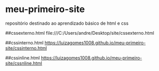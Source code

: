 # meu-primeiro-site
repositório destinado ao aprendizado básico de html e css

##cssexterno.html
file:///C:/Users/andre/Desktop/site/cssexterno.html

##cssinterno.html
https://luizagomes1008.github.io/meu-primeiro-site/cssinterno.html

##cssinline.html
https://luizagomes1008.github.io/meu-primeiro-site/cssnline.html

